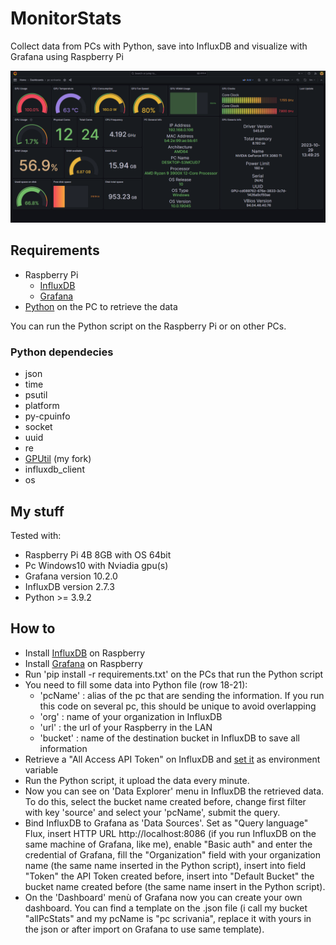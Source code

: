 # MonitorStats
Collect data from PCs with Python, save into InfluxDB and visualize with Grafana using Raspberry Pi

![dashboard example](oneGpu.png)

## Requirements
- Raspberry Pi
  * [InfluxDB](https://www.influxdata.com/)
  * [Grafana](https://grafana.com/)
- [Python](https://www.python.org/) on the PC to retrieve the data

You can run the Python script on the Raspberry Pi or on other PCs.

### Python dependecies
- json
- time
- psutil
- platform
- py-cpuinfo
- socket
- uuid
- re
- [GPUtil](https://github.com/brottobhmg/gputil.git) (my fork)
- influxdb_client
- os


## My stuff
Tested with:
- Raspberry Pi 4B 8GB with OS 64bit
- Pc Windows10 with Nviadia gpu(s)
- Grafana version 10.2.0
- InfluxDB version 2.7.3
- Python >= 3.9.2


## How to
- Install [InfluxDB](https://randomnerdtutorials.com/install-influxdb-2-raspberry-pi/) on Raspberry
- Install [Grafana](https://grafana.com/tutorials/install-grafana-on-raspberry-pi/) on Raspberry
- Run 'pip install -r requirements.txt' on the PCs that run the Python script
- You need to fill some data into Python file (row 18-21):
  * 'pcName' : alias of the pc that are sending the information. If you run this code on several pc, this should be unique to avoid overlapping
  * 'org' : name of your organization in InfluxDB
  * 'url' : the url of your Raspberry in the LAN
  * 'bucket' : name of the destination bucket in InfluxDB to save all information 
- Retrieve a "All Access API Token" on InfluxDB and [set it](https://www.twilio.com/blog/how-to-set-environment-variables-html) as environment variable
- Run the Python script, it upload the data every minute.
- Now you can see on 'Data Explorer' menu in InfluxDB the retrieved data. To do this, select the bucket name created before, change first filter with key 'source' and select your 'pcName', submit the query.
- Bind InfluxDB to Grafana as 'Data Sources'. Set as "Query language" Flux, insert HTTP URL http://localhost:8086 (if you run InfluxDB on the same machine of Grafana, like me), enable "Basic auth" and enter the credential of Grafana, fill the "Organization" field with your organization name (the same name inserted in the Python script), insert into field "Token" the API Token created before, insert into "Default Bucket" the bucket name created before (the same name insert in the Python script).
- On the 'Dashboard' menù of Grafana now you can create your own dashboard. You can find a template on the .json file (i call my bucket "allPcStats" and my pcName is "pc scrivania", replace it with yours in the json or after import on Grafana to use same template).













